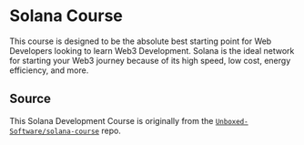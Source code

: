 # Solana Course

This course is designed to be the absolute best starting point for Web
Developers looking to learn Web3 Development. Solana is the ideal network for
starting your Web3 journey because of its high speed, low cost, energy
efficiency, and more.

## Source

This Solana Development Course is originally from the
[`Unboxed-Software/solana-course`](https://github.com/Unboxed-Software/solana-course)
repo.
